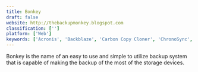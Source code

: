 ```yaml
---
title: Bonkey
draft: false 
website: http://thebackupmonkey.blogspot.com
classification: ['']
platform: ['Web']
keywords: ['Acronis', 'Backblaze', 'Carbon Copy Cloner', 'ChronoSync', 'Comodo Online Backup', 'CrashPlan PRO', 'Data Backup', 'Duplicati', 'IBM Spectrum Protect', 'IDrive', 'MailArchiva', 'Mozy', 'RestorEmail Archiving', 'SOS Online Backup', 'Sonasoft', 'Time Machine', 'Tri-BACKUP', 'Uranium Backup', 'Veeam Backup and Replication', 'Winclone', 'rsync']
---
```

Bonkey is the name of an easy to use and simple to utilize backup system that is capable of making the backup of the most of the storage devices.